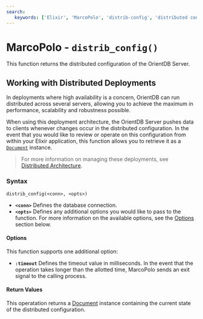 ```yaml
---
search:
   keywords: ['Elixir', 'MarcoPolo', 'distrib-config', 'distributed configuration']
---
```


# MarcoPolo - `distrib_config()`

This function returns the distributed configuration of the OrientDB Server.

## Working with Distributed Deployments

In deployments where high availability is a concern, OrientDB can run distributed across several servers, allowing you to achieve the maximum in performance, scalability and robustness possible.

When using this deployment architecture, the OrientDB Server pushes data to clients whenever changes occur in the distributed configuration.  In the event that you would like to review or operate on this configuration from within your Elixir application, this function allows you to retrieve it as a [`Document`](MarcoPolo-Document.md) instance.

>For more information on managing these deployments, see [Distributed Architecture](../distributed/Distributed-Architecture.md).

### Syntax

```
distrib_config(<conn>, <opts>)
```

- **`<conn>`** Defines the database connection.
- **`<opts>`** Defines any additional options you would like to pass to the function.  For more information on the available options, see the [Options](#options) section below.

#### Options

This function supports one additional option:

- **`:timeout`** Defines the timeout value in milliseconds.  In the event that the operation takes longer than the allotted time, MarcoPolo sends an exit signal to the calling process.

#### Return Values

This operatation returns a [Document](MarcoPolo-Document.md) instance containing the current state of the distributed configuration.
